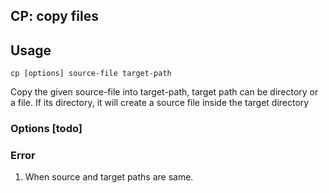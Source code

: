 ## CP: copy files

## Usage
```
cp [options] source-file target-path

```

Copy the given source-file into target-path, target path can be directory or a file. If its directory, it will create a source file inside the target directory

### Options [todo]

### Error

1. When source and target paths are same.
